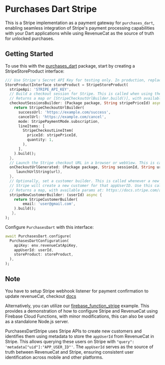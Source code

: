 # Purchases Dart Stripe

This is a Stripe implementation as a payment gateway for `purchases_dart`, enabling seamless integration of Stripe's payment processing capabilities with your Dart applications while using RevenueCat as the source of truth for unlocked purchases.

## Getting Started

To use this with the [purchases_dart](https://pub.dev/packages/purchases_dart) package, start by creating a StripeStoreProduct interface:

```dart
/// Use Stripe's Secret API Key for testing only. In production, replace with a secure [ApiClient] to handle requests indirectly, or implement [StripeBackendInterface] for custom integration.
StoreProductInterface storeProduct = StripeStoreProduct(
  stripeApi: 'STRIPE_API_KEY',
  // Build a checkout session for Stripe. This is called when using the [PurchasesDart.purchasePackage] API to build the checkout URL for a Stripe product.
  // Returns a map or [StripeCheckoutUrlBuilder.build()], with available params detailed at: https://docs.stripe.com/api/checkout/sessions/object
  checkoutSessionsBuilder: (Package package, String stripePriceId) async {
    return StripeCheckoutUrlBuilder(
      successUrl: 'https://example.com/success',
      cancelUrl: 'https://example.com/cancel',
      mode: StripePaymentMode.subscription,
      lineItems: [
        StripeCheckoutLineItem(
          priceId: stripePriceId,
          quantity: 1,
        ),
      ],
    ).build();
  },
  // Launch the Stripe checkout URL in a browser or webView. This is called after generating the URL using params from `checkoutSessionsBuilder`.
  onCheckoutUrlGenerated: (Package package, String sessionId, String url) {
     launchUrlString(url),
  },
  // Optionally, set a customer builder. This is called whenever a new appUserID from RevenueCat is used on Stripe.
  // Stripe will create a new customer for that appUserID. Use this callback to add more parameters to the new customer.
  // Returns a map, with available params at: https://docs.stripe.com/api/customers/create
  stripeNewCustomerBuilder: (userId) async {
    return StripeCustomerBuilder(
        email: 'user@gmail.com',
    ).build();
   },
);
```

Configure `PurchasesDart` with this interface:

```dart
await PurchasesDart.configure(
  PurchasesDartConfiguration(
    apiKey: env.revenueCatApiKey,
    appUserId: userId,
    storeProduct: storeProduct,
  ),
);
```

## Note

You have to setup Stripe webhook listener for payment confirmation to update revenueCat, checkout [docs](https://www.revenuecat.com/docs/getting-started/stripe#5-send-stripe-tokens-to-revenuecat)

Alternatively, you can utilize our [firebase_function_stripe](https://github.com/Navideck/purchases_dart/tree/add_docs/packages/purchases_dart_stripe/firebase_function_stripe) example. This provides a demonstration of how to configure Stripe and RevenueCat using Firebase Cloud Functions, with minor modifications, this can also be used as a standalone Node.js server.

PurchasesDartStripe uses Stripe APIs to create new customers and identifies them using metadata to store the `appUserId` from RevenueCat in Stripe. This allows querying these users on Stripe with `"query": 'metadata["uid"]:"APP_USER_ID"'`. The `appUserId` serves as the source of truth between RevenueCat and Stripe, ensuring consistent user identification across mobile and other platforms.
